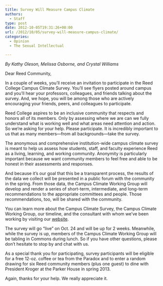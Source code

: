 ```yaml
---
title: Survey Will Measure Campus Climate
authors: 
  - Staff
type: post
date: 2012-10-05T19:31:26+00:00
url: /2012/10/05/survey-will-measure-campus-climate/
categories:
  - Opinion
  - The Sexual Intellectual

---
```

_By Kathy Oleson, Melissa Osborne, and Crystal Williams_

Dear Reed Community,

In a couple of weeks, you’ll receive an invitation to participate in the Reed College Campus Climate Survey. You’ll see flyers posted around campus and you’ll hear your professors, colleagues, and friends talking about the survey. And, we hope, you will be among those who are actively encouraging your friends, peers, and colleagues to participate.

Reed College aspires to be an inclusive community that respects and honors all of its members. Only by assessing where we are can we fully understand what is working well and what areas need attention and action. So we’re asking for your help. Please participate. It is incredibly important to us that as many members—from all backgrounds—take the survey.

The anonymous and comprehensive institution-wide campus climate survey is meant to help us assess how students, staff, and faculty experience Reed as a living, learning, and working community. Anonymity is particularly important because we want community members to feel free and able to be honest in their assessments and responses.

And because it’s our goal that this be a transparent process, the results of the data we collect will be presented in a public forum with the community in the spring. From those data, the Campus Climate Working Group will develop and render a series of short-term, intermediate, and long-term recommendations to the appropriate committees and people. Those recommendations, too, will be shared with the community.

You can learn more about the Campus Climate Survey, the Campus Climate Working Group, our timeline, and the consultant with whom we’ve been working by visiting our [website][1].

The survey will go “live” on Oct. 24 and will be up for 2 weeks. Meanwhile, while the survey is up, members of the Campus Climate Working Group will be tabling in Commons during lunch. So if you have other questions, please don’t hesitate to stop by and chat with us.

As a special thank you for participating, survey participants will be eligible for a free 12-oz. coffee or tea from the Paradox and to enter a random drawing for six Reed community members (plus one guest) to dine with President Kroger at the Parker House in spring 2013.

Again, thanks for your help. We really appreciate it.

 [1]: http://www.reed.edu/institutional_diversity/campus_climate.html